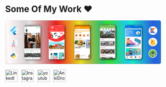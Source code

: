 # **Some Of My Work ❤️**
![](banner.png)

<a href="https://www.linkedin.com/in/akshay-jadhav-90ba81134/" target="_blank" rel="noopener noreferrer"><img src="https://i.imgur.com/kF9HMpz.png" width=40px height=40px title="LinkedIn" /></a> &nbsp;  <a href="https://www.instagram.com/jadhavakshay0701/" target="_blank" rel="noopener noreferrer"><img src="https://seeklogo.com/images/I/instagram-logo-041EABACE1-seeklogo.com.png" width=40px height=40px title="Instagram" /></a> &nbsp;  <a href="https://www.youtube.com/channel/UCzDdwEpAU0nA7sLFoNp4nzA" target="_blank" rel="noopener noreferrer"><img src="https://www.freeiconspng.com/thumbs/youtube-logo-png/hd-youtube-logo-png-transparent-background-20.png" width=40px height=40px title="youtube" /></a> &nbsp;  <a href="https://github.com/ankidroid/Anki-Android/pulls?q=is%3Apr+author%3AAkshay0701+" target="_blank" rel="noopener noreferrer"><img src="https://play-lh.googleusercontent.com/4aLlAwUKGg5Keo8zz-pPI1QS9KnjSsa3vKX2NINqq5Fv1jfPK3bl6ghLaZ371OcH9A" width=40px height=40px title="AnkiDroid Contributions" /></a>
